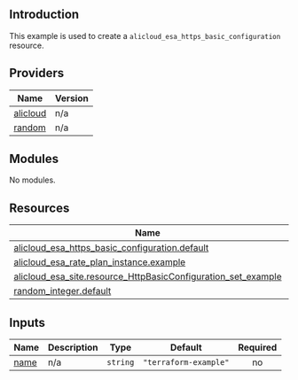 ## Introduction

This example is used to create a `alicloud_esa_https_basic_configuration` resource.

<!-- BEGIN_TF_DOCS -->
## Providers

| Name | Version |
|------|---------|
| <a name="provider_alicloud"></a> [alicloud](#provider\_alicloud) | n/a |
| <a name="provider_random"></a> [random](#provider\_random) | n/a |

## Modules

No modules.

## Resources

| Name | Type |
|------|------|
| [alicloud_esa_https_basic_configuration.default](https://registry.terraform.io/providers/aliyun/alicloud/latest/docs/resources/esa_https_basic_configuration) | resource |
| [alicloud_esa_rate_plan_instance.example](https://registry.terraform.io/providers/aliyun/alicloud/latest/docs/resources/esa_rate_plan_instance) | resource |
| [alicloud_esa_site.resource_HttpBasicConfiguration_set_example](https://registry.terraform.io/providers/aliyun/alicloud/latest/docs/resources/esa_site) | resource |
| [random_integer.default](https://registry.terraform.io/providers/hashicorp/random/latest/docs/resources/integer) | resource |

## Inputs

| Name | Description | Type | Default | Required |
|------|-------------|------|---------|:--------:|
| <a name="input_name"></a> [name](#input\_name) | n/a | `string` | `"terraform-example"` | no |
<!-- END_TF_DOCS -->
